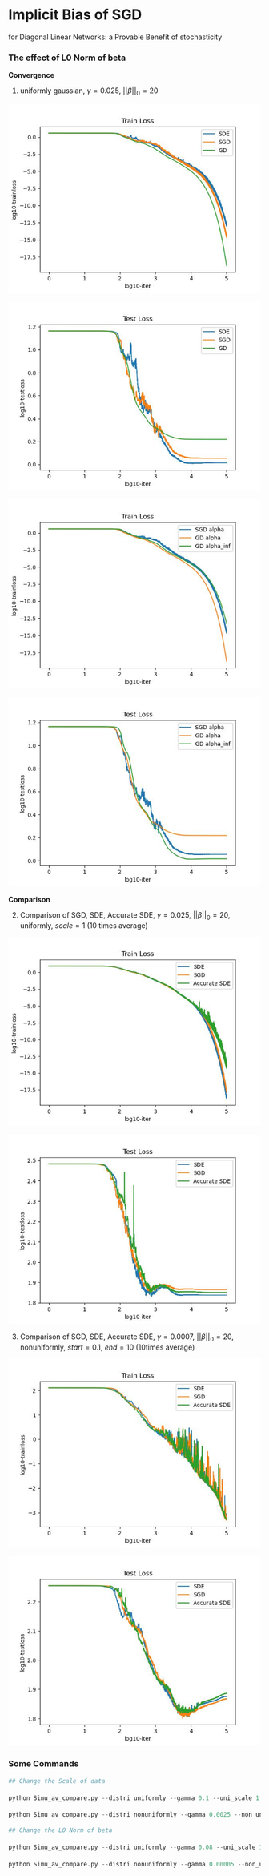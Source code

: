 # Implicit Bias of SGD 

for Diagonal Linear Networks: a Provable Benefit of stochasticity

### The effect of L0 Norm of beta

**Convergence**

1. uniformly gaussian, $\gamma=0.025$, $||\beta||_0=20$

![Fig_1](SupResults/UniL0Norm/Fig_1.jpg)

![Fig_2](SupResults/UniL0Norm/Fig_2.jpg)

![Fig_3](SupResults/UniL0Norm/Fig_3.jpg)

![Fig_4](SupResults/UniL0Norm/Fig_4.jpg)

**Comparison**

2. Comparison of SGD, SDE, Accurate SDE,  $\gamma=0.025$, $||\beta||_0=20$, uniformly, $scale=1$ (10 times average)

![Fig_12_repeat_10](SupResults/UniL0Norm_Comp/Fig_12_repeat_10.jpg)

![Fig_13_repeat_10](SupResults/UniL0Norm_Comp/Fig_13_repeat_10.jpg)

3. Comparison of SGD, SDE, Accurate SDE,  $\gamma=0.0007$, $||\beta||_0=20$, nonuniformly, $start=0.1$, $end=10$ (10times average)

![Fig_12_repeat_10](SupResults/NonUniL0Norm/Fig_12_repeat_10.jpg)

![Fig_13_repeat_10](SupResults/NonUniL0Norm/Fig_13_repeat_10.jpg)

### Some Commands 

```python
## Change the Scale of data

python Simu_av_compare.py --distri uniformly --gamma 0.1 --uni_scale 1 --multi 10

python Simu_av_compare.py --distri nonuniformly --gamma 0.0025 --non_uni_start 0.1 --non_uni_scale 10 --multi 10
```

```python 
## Change the L0 Norm of beta

python Simu_av_compare.py --distri uniformly --gamma 0.08 --uni_scale 1 --multi 10 --L0norm 20

python Simu_av_compare.py --distri nonuniformly --gamma 0.00005 --non_uni_start 0.1 --non_uni_scale 10 --multi 10 --L0norm 20
```



